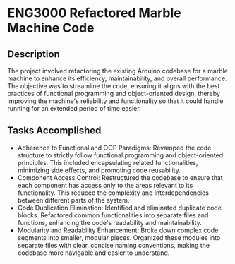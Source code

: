 # ENG3000 Refactored Marble Machine Code
## Description
The project involved refactoring the existing Arduino codebase for a marble machine to enhance its efficiency, maintainability, and overall performance. The objective was to streamline the code, ensuring it aligns with the best practices of functional programming and object-oriented design, thereby improving the machine's reliability and functionality 
so that it could handle running for an extended period of time easier.

## Tasks Accomplished
- Adherence to Functional and OOP Paradigms: Revamped the code structure to strictly follow functional programming and object-oriented principles. This included encapsulating related functionalities, minimizing side effects, and promoting code reusability.
- Component Access Control: Restructured the codebase to ensure that each component has access only to the areas relevant to its functionality. This reduced the complexity and interdependencies between different parts of the system.
- Code Duplication Elimination: Identified and eliminated duplicate code blocks. Refactored common functionalities into separate files and functions, enhancing the code's readability and maintainability.
- Modularity and Readability Enhancement: Broke down complex code segments into smaller, modular pieces. Organized these modules into separate files with clear, concise naming conventions, making the codebase more navigable and easier to understand.


